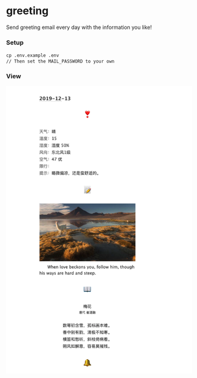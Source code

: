 # greeting
Send greeting email every day with the information you like!

### Setup

```
cp .env.example .env
// Then set the MAIL_PASSWORD to your own
```

### View
![Template VIew](./document/mail_template_1.png)



